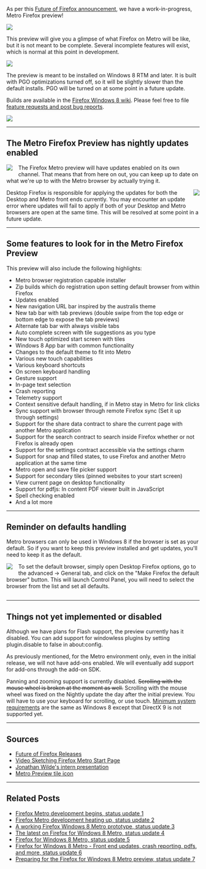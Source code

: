 As per this [Future of Firefox announcement][1], we have a work-in-progress, Metro Firefox preview!

<figure style="text-align:left; padding:0px; margin-left:0px">
<img src="//brianbondy.com/static/img/blogpost_153/metropreview-start.jpg" style="display:block">
<figcaption style="display:block;">
</figcaption>
</figure>

This preview will give you a glimpse of what Firefox on Metro will be like, but it is not meant to be complete.  Several incomplete features will exist, which is normal at this point in development.

<figure style="text-align:left; padding:0px; margin-left:0px">
<a href="//brianbondy.com/static/img/blogpost_153/metro-screenshot.jpg"><img src="//brianbondy.com/static/img/blogpost_153/metro-screenshot-small.jpg" style="display:block"></a>
<figcaption style="display:block;">
</figcaption>
</figure>

The preview is meant to be installed on Windows 8 RTM and later.  It is built with PGO optimizations turned off, so it will be slightly slower than the default installs.  PGO will be turned on at some point in a future update.

<div style="clear:left;"></div>

Builds are available in the [Firefox Windows 8 wiki][3].  Please feel free to file [feature requests and post bug reports][2].  

<figure style="text-align:left; padding:0px; margin-left:0px">
<a href="//brianbondy.com/static/img/blogpost_153/metro-screenshot2.jpg"><img src="//brianbondy.com/static/img/blogpost_153/metro-screenshot2-small.jpg" style="display:block"></a>
<figcaption style="display:block;">
</figcaption>
</figure>

---

## The Metro Firefox Preview has nightly updates enabled

<img src="//brianbondy.com/static/img/blogpost_135/windows-8-logo-small.jpg" style="float:left; padding-right:15px; padding-bottom:2px;">


The Firefox Metro preview will have updates enabled on its own channel. That means that from here on out, you can keep up to date on what we're up to with the Metro browser by actually trying it.  

<img src="//brianbondy.com/static/img/blogpost_153/softwareUpdates.png" style="float:right; padding-left:10px; padding-bottom:2px;">

Desktop Firefox is responsible for applying the updates for both the Desktop and Metro front ends currently.  You may encounter an update error where updates will fail to apply if both of your Desktop and Metro browsers are open at the same time.    This will be resolved at some point in a future update.

---

## Some features to look for in the Metro Firefox Preview


This preview will also include the following highlights:

- Metro browser registration capable installer
- Zip builds which do registration upon setting default browser from within Firefox
- Updates enabled
- New navigation URL bar inspired by the australis theme
- New tab bar with tab previews (double swipe from the top edge or bottom edge to expose the tab previews)
- Alternate tab bar with always visible tabs
- Auto complete screen with tile suggestions as you type
- New touch optimized start screen with tiles
- Windows 8 App bar with common functionality
- Changes to the default theme to fit into Metro
- Various new touch capabilities
- Various keyboard shortcuts
- On screen keyboard handling
- Gesture support
- In-page text selection
- Crash reporting
- Telemetry support
- Context sensitive default handling, if in Metro stay in Metro for link clicks
- Sync support with browser through remote Firefox sync (Set it up through settings)
- Support for the share data contract to share the current page with another Metro application
- Support for the search contract to search inside Firefox whether or not Firefox is already open
- Support for the settings contract accessible via the settings charm
- Support for snap and filled states, to use Firefox and another Metro application at the same time
- Metro open and save file picker support
- Support for secondary tiles (pinned websites to your start screen)
- View current page on desktop functionality
- Support for pdfjs: In content PDF viewer built in JavaScript
- Spell checking enabled
- And a lot more

---

## Reminder on defaults handling

Metro browsers can only be used in Windows 8 if the browser is set as your default.  So if you want to keep this preview installed and get updates, you'll need to keep it as the default.

<img src="//brianbondy.com/static/img/blogpost_153/Default.jpg" style="float:left; padding-right:15px; padding-bottom:10px;">

To set the default browser, simply open Desktop Firefox options, go to the advanced -> General tab, and click on the "Make Firefox the default browser" button.  This will launch Control Panel, you will need to select the browser from the list and set all defaults.

<div style="clear:left"></div>

---

## Things not yet implemented or disabled

Although we have plans for Flash support, the preview currently has it disabled.  You can add support for windowless plugins by setting plugin.disable to false in about:config.

As previously mentioned, for the Metro environment only, even in the initial release, we will not have add-ons enabled. We will eventually add support for add-ons through the add-on SDK.

Panning and zooming support is currently disabled.  <strike>Scrolling with the mouse wheel is broken at the moment as well.</strike>  Scrolling with the mouse wheel was fixed on the Nightly update the day after the initial preview.  You will have to use your keyboard for scrolling, or use touch.  [Minimum system requirements][8] are the same as Windows 8 except that DirectX 9 is not supported yet.


---

## Sources

- [Future of Firefox Releases][6]
- [Video Sketching Firefox Metro Start Page][5]
- [Jonathan Wilde's intern presentation][4]
- [Metro Preview tile icon][7]

---

## Related Posts

- [Firefox Metro development begins, status update 1][129]
- [Firefox Metro development heating up, status update 2][130]
- [A working Firefox Windows 8 Metro prototype, status update 3][135]
- [The latest on Firefox for Windows 8 Metro, status update 4][136]
- [Firefox for Windows 8 Metro, status update 5][137]
- [Firefox for Windows 8 Metro - Front end updates, crash reporting, pdfs, and more, status update 6][150]
- [Preparing for the Firefox for Windows 8 Metro preview, status update 7][151]


[129]: http://www.brianbondy.com/blog/id/129/
[130]: http://www.brianbondy.com/blog/id/130/
[135]: http://www.brianbondy.com/blog/id/135/
[136]: http://www.brianbondy.com/blog/id/136/
[137]: http://www.brianbondy.com/blog/id/137/
[150]: http://www.brianbondy.com/blog/id/150/
[151]: http://www.brianbondy.com/blog/id/151/
[1]: https://blog.mozilla.org/futurereleases/
[2]: https://bugzilla.mozilla.org/enter_bug.cgi?product=Firefox
[3]: https://wiki.mozilla.org/Firefox/Windows_8_Integration#Elm_Nightly_Builds
[4]: http://mfx.jwilde.me/
[5]: http://blog.mozilla.org/ux/2012/05/video-sketching-firefox-metro-start-page/
[6]: https://blog.mozilla.org/futurereleases/
[7]: https://bugzilla.mozilla.org/show_bug.cgi?id=735008
[8]: http://en.wikipedia.org/wiki/Windows_8#Hardware_requirements
